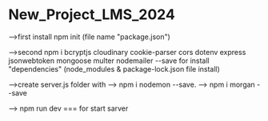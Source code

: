 # New_Project_LMS_2024
-->first install npm init  (file name "package.json")
      
-->second npm i bcryptjs cloudinary cookie-parser cors dotenv express jsonwebtoken mongoose multer nodemailer --save   for install      "dependencies"  (node_modules & package-lock.json file install)
 
-->create server.js folder with
--> npm i nodemon --save.
-->  npm i morgan --save


--> npm run dev === for start sarver 